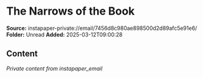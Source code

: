 # The Narrows of the Book

**Source:** instapaper-private://email/7456d8c980ae898500d2d89afc5e91e6/
**Folder:** Unread
**Added:** 2025-03-12T09:00:28




## Content
*Private content from instapaper_email*

